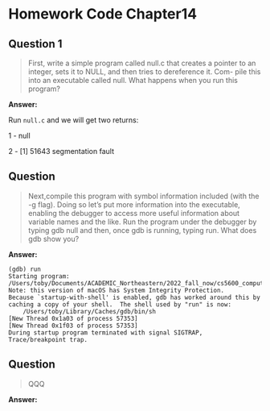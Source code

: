 # Homework Code Chapter14

## Question 1

> First, write a simple program called null.c that creates a pointer to an integer, sets it to NULL, and then tries to dereference it. Com- pile this into an executable called null. What happens when you run this program?

**Answer:**

Run `null.c` and we will get two returns:

1 - null

2 - [1] 51643 segmentation fault

## Question

> Next,compile this program with symbol information included (with the -g flag). Doing so let’s put more information into the executable, enabling the debugger to access more useful information about variable names and the like. Run the program under the debugger by typing gdb null and then, once gdb is running, typing run. What does gdb show you?

**Answer:**

```
(gdb) run
Starting program: /Users/toby/Documents/ACADEMIC_Northeastern/2022_fall_now/cs5600_computerSystem_fall2022/Homework4/chap14/null
Note: this version of macOS has System Integrity Protection.
Because `startup-with-shell' is enabled, gdb has worked around this by
caching a copy of your shell.  The shell used by "run" is now:
    /Users/toby/Library/Caches/gdb/bin/sh
[New Thread 0x1a03 of process 57353]
[New Thread 0x1f03 of process 57353]
During startup program terminated with signal SIGTRAP, Trace/breakpoint trap.
```

## Question

> QQQ

**Answer:**
